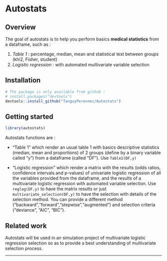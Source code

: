 
# Autostats

## Overview

The goal of autostats is to help you perform basics **medical
statistics** from a dataframe, such as :

1.  *Table 1* : percentage, median, mean and statistical test between
    groups (khi2, Fisher, student)
2.  *Logistic regression* : with automated multivariate variable
    selection

## Installation

``` r
# The package is only available from github :
# install.packages("devtools")
devtools::install_github("TanguyPerennec/Autostats")
```

## Getting started

``` r
library(autostats)
```

Autostats functions are :

  - “Table 1” which render an usual table 1 with basics descriptive
    statistics (median, mean and proportions) of 2 groups (define by a
    binary variable called “y”) from a dataframe (called “DF”). Use
    `Table1(DF,y)`

  - “Logistic regression” which render a matrix with the results (odds
    ratios, confidence intervals and p-values) of univariate logistic
    regression of all the variables provided from the dataframe, and the
    results of a multivariate logistic regression with automated
    variable selection. Use `reglog(DF,y)` to have the matrix results or
    just `multivariate_selection(DF,y)` to have the selection with
    details of the selection method. You can provide a different method
    (“backward”,“forward”,“stepwise”,“augmented”) and selection criteria
    (“deviance”, “AIC”, “BIC”).

## Related work

Autostats will be used in an simulation project of multivariate logistic
regression selection so as to provide a best understanding of
multivariate selection process.

-----
